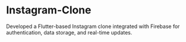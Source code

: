 # Instagram-Clone
Developed a Flutter-based Instagram clone integrated with Firebase for authentication, data storage, and real-time updates.
